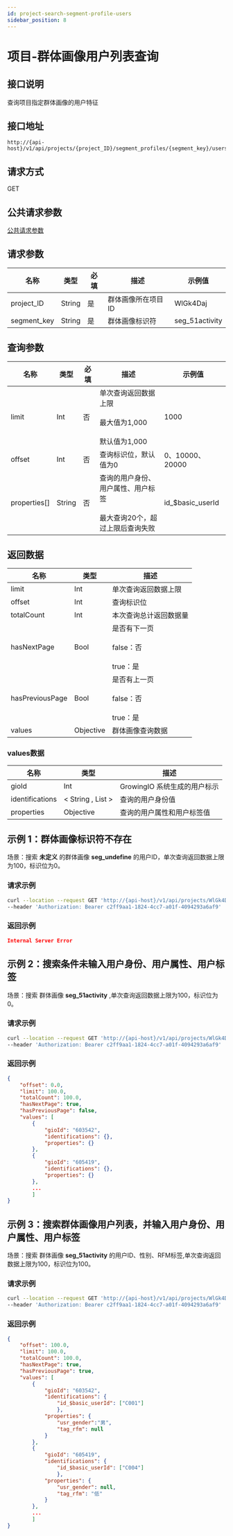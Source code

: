 ```yaml
---
id: project-search-segment-profile-users
sidebar_position: 8
---
```


# 项目-群体画像用户列表查询

## 接口说明

查询项目指定群体画像的用户特征

## 接口地址

```
http://{api-host}/v1/api/projects/{project_ID}/segment_profiles/{segment_key}/users
```

## 请求方式

GET

## 公共请求参数

[公共请求参数](../open-api-overview#公共请求参数)

## 请求参数

| 名称      | 类型   | 必填 | 描述                 | 示例值        |
| --------- | ------ | ---- | -------------------- | ------------- |
| project_ID  | String | 是   | 群体画像所在项目ID | WlGk4Daj |
| segment_key | String | 是   | 群体画像标识符 | seg_51activity |

## 查询参数

| 名称      | 类型   | 必填 | 描述                 | 示例值        |
| --------- | ------ | ---- | -------------------- | ------------- |
| limit  | Int | 否   | 单次查询返回数据上限<br></br>最大值为1,000<br></br>默认值为1,000 | 1000 |
| offset | Int | 否   | 查询标识位，默认值为0 | 0、10000、20000 |
| properties[] | String | 否 | 查询的用户身份、用户属性、用户标签<br></br>最大查询20个，超过上限后查询失败 | id_$basic_userId |

## 返回数据

| 名称            | 类型      | 描述                             |
| --------------- | --------- | -------------------------------- |
| limit | Int | 单次查询返回数据上限  |
| offset | Int | 查询标识位  |
| totalCount | Int | 本次查询总计返回数据量 |
| hasNextPage | Bool | 是否有下一页<br></br>false：否<br></br>true：是 |
| hasPreviousPage | Bool | 是否有上一页<br></br>false：否<br></br>true：是 |
| values | Objective | 群体画像查询数据 |

### values数据

| 名称            | 类型      | 描述                             |
| --------------- | --------- | -------------------------------- |
| gioId | Int | GrowingIO 系统生成的用户标示 |
| identifications | < String , List > | 查询的用户身份值 |
| properties | Objective | 查询的用户属性和用户标签值 |


## 示例 1：群体画像标识符不存在

场景：搜索 **未定义** 的群体画像 **seg_undefine** 的用户ID，单次查询返回数据上限为100，标识位为0。

### 请求示例

```bash
curl --location --request GET 'http://{api-host}/v1/api/projects/WlGk4Daj/segment_profiles/seg_undefine/users?limit=100&offset=0&properties[]=ids_$basic_userId'
--header 'Authorization: Bearer c2ff9aa1-1824-4cc7-a01f-4094293a6af9'
```

### 返回示例

```json
Internal Server Error
```

## 示例 2：搜索条件未输入用户身份、用户属性、用户标签

场景：搜索 群体画像 **seg_51activity** ,单次查询返回数据上限为100，标识位为0。

### 请求示例

```bash
curl --location --request GET 'http://{api-host}/v1/api/projects/WlGk4Daj/segment_profiles/seg_51activity/users?limit=100&offset=0'
--header 'Authorization: Bearer c2ff9aa1-1824-4cc7-a01f-4094293a6af9'
```

### 返回示例

```json
{
    "offset": 0.0,
    "limit": 100.0,
    "totalCount": 100.0,
    "hasNextPage": true,
    "hasPreviousPage": false,
    "values": [
        {
            "gioId": "603542",
            "identifications": {},
            "properties": {}
        },
        {
            "gioId": "605419",
            "identifications": {},
            "properties": {}
        },
        ... 
        ]
}
```

## 示例 3：搜索群体画像用户列表，并输入用户身份、用户属性、用户标签

场景：搜索 群体画像 **seg_51activity** 的用户ID、性别、RFM标签,单次查询返回数据上限为100，标识位为100。

### 请求示例

```bash
curl --location --request GET 'http://{api-host}/v1/api/projects/WlGk4Daj/segment_profiles/seg_51activity/users?limit=100&offset=100&properties[]=ids_$basic_userId&properties[]=usr_gender&properties[]=tag_rfm'
--header 'Authorization: Bearer c2ff9aa1-1824-4cc7-a01f-4094293a6af9'
```

### 返回示例

```json
{
    "offset": 100.0,
    "limit": 100.0,
    "totalCount": 100.0,
    "hasNextPage": true,
    "hasPreviousPage": true,
    "values": [
        {
            "gioId": "603542",
            "identifications": {
                "id_$basic_userId": ["C001"]
                },
            "properties": {
                "usr_gender":"男",
                "tag_rfm": null
            }
        },
        {
            "gioId": "605419",
            "identifications": {
                "id_$basic_userId": ["C004"]
                },
            "properties": {
                "usr_gender": null,
                "tag_rfm": "低"
            }
        },
        ... 
        ]
}
```